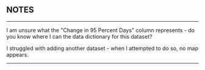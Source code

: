 ## NOTES

-----------
I am unsure what the "Change in 95 Percent Days" column represents - do you know 
where I can the data dictionary for this dataset?

I struggled with adding another dataset - when I attempted to do so, no 
map appears.

------------
